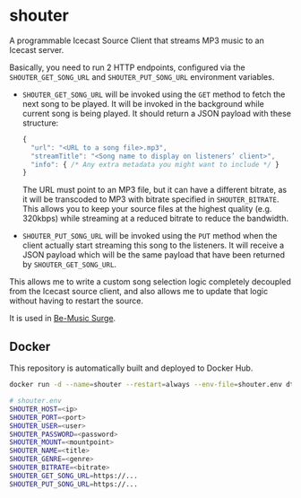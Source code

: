 # shouter
A programmable Icecast Source Client that streams MP3 music to an Icecast server.

Basically, you need to run 2 HTTP endpoints, configured via the `SHOUTER_GET_SONG_URL` and `SHOUTER_PUT_SONG_URL` environment variables.

- `SHOUTER_GET_SONG_URL` will be invoked using the `GET` method to fetch the next song to be played. It will be invoked in the background while current song is being played. It should return a JSON payload with these structure:

  ```js
  {
    "url": "<URL to a song file>.mp3",
    "streamTitle": "<Song name to display on listeners’ client>",
    "info": { /* Any extra metadata you might want to include */ }
  }
  ```

  The URL must point to an MP3 file, but it can have a different bitrate, as it will be transcoded to MP3 with bitrate specified in `SHOUTER_BITRATE`. This allows you to keep your source files at the highest quality (e.g. 320kbps) while streaming at a reduced bitrate to reduce the bandwidth.

- `SHOUTER_PUT_SONG_URL` will be invoked using the `PUT` method when the client actually start streaming this song to the listeners. It will receive a JSON payload which will be the same payload that have been returned by `SHOUTER_GET_SONG_URL`.

This allows me to write a custom song selection logic completely decoupled from the Icecast source client, and also allows me to update that logic without having to restart the source.

It is used in [Be-Music Surge](https://github.com/bemusic/bmsurge).

## Docker

This repository is automatically built and deployed to Docker Hub.

```sh
docker run -d --name=shouter --restart=always --env-file=shouter.env dtinth/shouter
```

```sh
# shouter.env
SHOUTER_HOST=<ip>
SHOUTER_PORT=<port>
SHOUTER_USER=<user>
SHOUTER_PASSWORD=<password>
SHOUTER_MOUNT=<mountpoint>
SHOUTER_NAME=<title>
SHOUTER_GENRE=<genre>
SHOUTER_BITRATE=<bitrate>
SHOUTER_GET_SONG_URL=https://...
SHOUTER_PUT_SONG_URL=https://...
```
